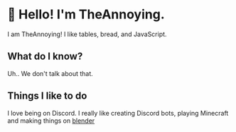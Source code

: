 # 👋 Hello! I'm TheAnnoying.

I am TheAnnoying! I like tables, bread, and JavaScript.

## What do I know?

Uh.. We don't talk about that.

## Things I like to do
I love being on Discord. I really like creating Discord bots, playing Minecraft and making things on [blender](https://blender.org)
